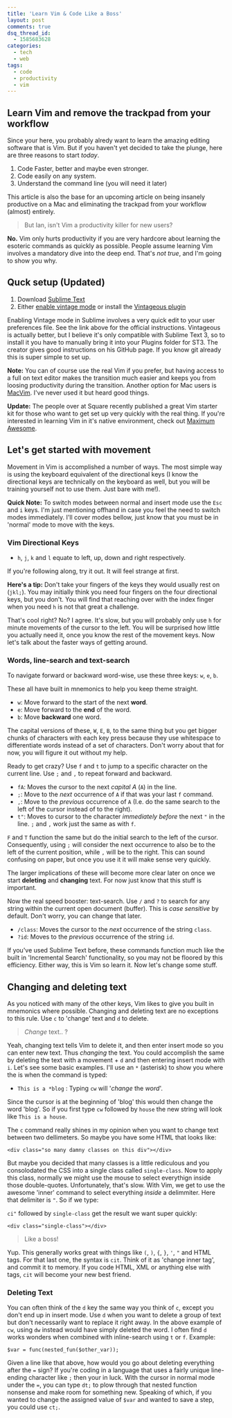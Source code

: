 ```yaml
---
title: 'Learn Vim & Code Like a Boss'
layout: post
comments: true
dsq_thread_id:
  - 1585683628
categories:
  - tech
  - web
tags:
  - code
  - productivity
  - vim
---
```


## Learn Vim and remove the trackpad from your workflow

Since your here, you probably alredy want to learn the amazing editing software that is Vim. But if you haven't yet decided to take the plunge, here are three reasons to start *today*.

1. Code Faster, better and maybe even stronger.
2. Code easily on any system.
3. Understand the command line (you will need it later)

This article is also the base for an upcoming article on being insanely productive on a Mac and eliminating the trackpad from your workflow (almost) entirely.

> But Ian, isn't Vim a productivity killer for new users?

**No.** Vim only hurts productivity if you are very hardcore about learning the esoteric commands as quickly as possible. People assume learning Vim involves a mandatory dive into the deep end. That's *not true*, and I'm going to show you why.

## Quck setup (Updated)

1. Download [Sublime Text][1]
2. Either [enable vintage mode][2] or install the [Vintageous plugin][3]

<!--more-->

Enabling Vintage mode in Sublime involves a very quick edit to your user preferences file. See the link above for the official instructions. Vintageous is actually better, but I believe it's only compatible with Sublime Text 3, so to install it you have to manually bring it into your Plugins folder for ST3. The creator gives good instructions on his GitHub page. If you know git already this is super simple to set up.

**Note:** You can of course use the real Vim if you prefer, but having access to a full on text editor makes the transition much easier and keeps you from loosing productivity during the transition. Another option for Mac users is [MacVim][4]. I've never used it but heard good things.

**Update:** The people over at Square recently published a great Vim starter kit for those who want to get set up very quickly with the real thing. If you're interested in learning Vim in it's native environment, check out <a href="https://github.com/square/maximum-awesome" title="Maximum awesome by square" target="_blank">Maximum Awesome</a>.

## Let's get started with movement

Movement in Vim is accomplished a number of ways. The most simple way is using the keyboard equivalent of the directional keys (I know the directional keys are technically on the keyboard as well, but you will be training yourself not to use them. Just bare with me!).

**Quick Note:** To switch modes between normal and insert mode use the `Esc` and `i` keys. I'm just mentioning offhand in case you feel the need to switch modes immediately. I'll cover modes bellow, just know that you must be in 'normal' mode to move with the keys.

### Vim Directional Keys

* `h`, `j`, `k` and `l` equate to left, up, down and right respectively.

If you're following along, try it out. It will feel strange at first.

**Here's a tip:** Don't take your fingers of the keys they would usually rest on (`jkl;`). You may initially think you need four fingers on the four directional keys, but you don't. You will find that reaching over with the index finger when you need `h` is not that great a challenge.

That's cool right? No? I agree. It's slow, but you will probably only use `h` for minute movements of the cursor to the left. You will be surprised how little you actually need it, once you know the rest of the movement keys. Now let's talk about the faster ways of getting around.

### Words, line-search and text-search

To navigate forward or backward word-wise, use these three keys: `w`, `e`, `b`.

These all have built in mnemonics to help you keep theme straight.

* `w`: Move forward to the start of the next **word**.
* `e`: Move forward to the **end** of the word.
* `b`: Move **backward** one word.

The capital versions of these, `W`, `E`, `B`, to the same thing but you get bigger chunks of characters with each key press because they use whitespace to differentiate words instead of a set of characters. Don't worry about that for now, you will figure it out without my help.

Ready to get crazy? Use `f` and `t` to jump to a specific character on the current line. Use `;` and `,` to repeat forward and backward.

* `fA`: Moves the cursor to the next *capital A* (`A`) in the line.
* `;`: Move to the *next* occurrence of `A` if that was your last `f` command.
* `,`: Move to the *previous* occurrence of `A` (I.e. do the same search to the left of the cursor instead of to the right).
* `t"`: Moves to cursor to the character *immediately before* the next `"` in the line. `;` and `,` work just the same as with `f`.

`F` and `T` function the same but do the initial search to the left of the cursor. Consequently, using `;` will consider the next occurrence to also be to the left of the current position, while `,` will be to the right. This can sound confusing on paper, but once you use it it will make sense very quickly.

The larger implications of these will become more clear later on once we start **deleting** and **changing** text. For now just know that this stuff is important.

Now the real speed booster: text-search. Use `/` and `?` to search for any string within the current open document (buffer). This is *case sensitive* by default. Don't worry, you can change that later.

* `/class`: Moves the cursor to the *next* occurrence of the string `class`.
* `?id`: Moves to the *previous* occurrence of the string `id`.

If you've used Sublime Text before, these commands function much like the built in 'Incremental Search' functionality, so you may not be floored by this efficiency. Either way, this is Vim so learn it. Now let's change some stuff.

## Changing and deleting text

As you noticed with many of the other keys, Vim likes to give you built in mnemonics where possible. Changing and deleting text are no exceptions to this rule. Use `c` to 'change' text and `d` to delete.

> *Change* text.. ?

Yeah, changing text tells Vim to delete it, and then enter insert mode so you can enter new text. Thus *changing* the text. You could accomplish the same by deleting the text with a movement + `d` and then entering insert mode with `i`. Let's see some basic examples. I'll use an `*` (asterisk) to show you where the is when the command is typed:

* `This is a *blog` : Typing `cw` will '*change* the *word*'.

Since the cursor is at the beginning of 'blog' this would then change the word 'blog'. So if you first type `cw` followed by `house` the new string will look like `This is a house`.

The `c` command really shines in my opinion when you want to change text between two dellimeters. So maybe you have some HTML that looks like:

```
<div class="so many damny classes on this div"></div>
```


But maybe you decided that many classes is a little rediculous and you consolodated the CSS into a single class called `single-class`. Now to apply this class, normally we might use the mouse to select everythign inside those double-quotes. Unfortunately, that's slow. With Vim, we get to use the awesome 'inner' command to select everything *inside* a delimmiter. Here that delimiter is `"`. So if we type:

`ci"` followed by `single-class` get the result we want super quickly:

```
<div class="single-class"></div>
```

> Like a boss!

Yup. This generally works great with things like `(`, `)`, `{`, `}`, `'`, `"` and HTML tags. For that last one, the syntax is `cit`. Think of it as 'change inner tag', and commit it to memory. If you code HTML, XML or anything else with tags, `cit` will become your new best friend.

### Deleting Text

You can often think of the `d` key the same way you think of `c`, except you don't end up in insert mode. Use `d` when you want to delete a group of text but don't necessarily want to replace it right away. In the above example of `cw`, using `dw` instead would have simply deleted the word. I often find `d` works wonders when combined with inline-search using `t` or `f`. Example:

```
$var = func(nested_fun($other_var));
```

Given a line like that above, how would you go about deleting everything after the `=` sign? If you're coding in a language that uses a fairly unique line-ending character like `;` then your in luck. With the cursor in normal mode under the `=`, you can type `dt;` to plow through that nested function nonsense and make room for something new. Speaking of which, if you wanted to change the assigned value of `$var` and wanted to save a step, you could use `ct;`.

[1]: http://www.sublimetext.com/3 "sublime text"
[2]: http://www.sublimetext.com/docs/2/vintage.html "Vintage mode"
[3]: https://github.com/guillermooo/Vintageous "Vintageous on github"
[4]: https://code.google.com/p/macvim/ "macvim"
